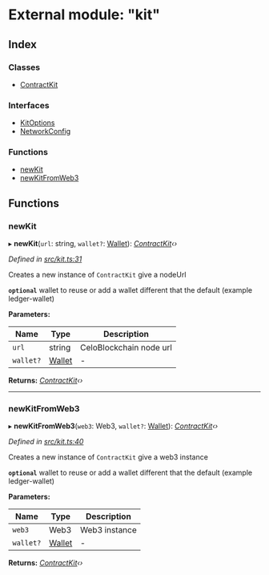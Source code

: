 # External module: "kit"

## Index

### Classes

* [ContractKit](../classes/_kit_.contractkit.md)

### Interfaces

* [KitOptions](../interfaces/_kit_.kitoptions.md)
* [NetworkConfig](../interfaces/_kit_.networkconfig.md)

### Functions

* [newKit](_kit_.md#newkit)
* [newKitFromWeb3](_kit_.md#newkitfromweb3)

## Functions

###  newKit

▸ **newKit**(`url`: string, `wallet?`: [Wallet](../interfaces/_wallets_wallet_.wallet.md)): *[ContractKit](../classes/_kit_.contractkit.md)‹›*

*Defined in [src/kit.ts:31](https://github.com/celo-org/celo-monorepo/blob/master/packages/contractkit/src/kit.ts#L31)*

Creates a new instance of `ContractKit` give a nodeUrl

**`optional`** wallet to reuse or add a wallet different that the default (example ledger-wallet)

**Parameters:**

Name | Type | Description |
------ | ------ | ------ |
`url` | string | CeloBlockchain node url |
`wallet?` | [Wallet](../interfaces/_wallets_wallet_.wallet.md) | - |

**Returns:** *[ContractKit](../classes/_kit_.contractkit.md)‹›*

___

###  newKitFromWeb3

▸ **newKitFromWeb3**(`web3`: Web3, `wallet?`: [Wallet](../interfaces/_wallets_wallet_.wallet.md)): *[ContractKit](../classes/_kit_.contractkit.md)‹›*

*Defined in [src/kit.ts:40](https://github.com/celo-org/celo-monorepo/blob/master/packages/contractkit/src/kit.ts#L40)*

Creates a new instance of `ContractKit` give a web3 instance

**`optional`** wallet to reuse or add a wallet different that the default (example ledger-wallet)

**Parameters:**

Name | Type | Description |
------ | ------ | ------ |
`web3` | Web3 | Web3 instance |
`wallet?` | [Wallet](../interfaces/_wallets_wallet_.wallet.md) | - |

**Returns:** *[ContractKit](../classes/_kit_.contractkit.md)‹›*
